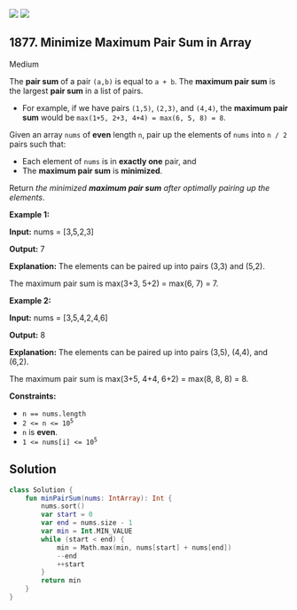 [![](https://img.shields.io/github/stars/javadev/LeetCode-in-Kotlin?label=Stars&style=flat-square)](https://github.com/javadev/LeetCode-in-Kotlin)
[![](https://img.shields.io/github/forks/javadev/LeetCode-in-Kotlin?label=Fork%20me%20on%20GitHub%20&style=flat-square)](https://github.com/javadev/LeetCode-in-Kotlin/fork)

## 1877\. Minimize Maximum Pair Sum in Array

Medium

The **pair sum** of a pair `(a,b)` is equal to `a + b`. The **maximum pair sum** is the largest **pair sum** in a list of pairs.

*   For example, if we have pairs `(1,5)`, `(2,3)`, and `(4,4)`, the **maximum pair sum** would be `max(1+5, 2+3, 4+4) = max(6, 5, 8) = 8`.

Given an array `nums` of **even** length `n`, pair up the elements of `nums` into `n / 2` pairs such that:

*   Each element of `nums` is in **exactly one** pair, and
*   The **maximum pair sum** is **minimized**.

Return _the minimized **maximum pair sum** after optimally pairing up the elements_.

**Example 1:**

**Input:** nums = [3,5,2,3]

**Output:** 7

**Explanation:** The elements can be paired up into pairs (3,3) and (5,2).

The maximum pair sum is max(3+3, 5+2) = max(6, 7) = 7.

**Example 2:**

**Input:** nums = [3,5,4,2,4,6]

**Output:** 8

**Explanation:** The elements can be paired up into pairs (3,5), (4,4), and (6,2).

The maximum pair sum is max(3+5, 4+4, 6+2) = max(8, 8, 8) = 8.

**Constraints:**

*   `n == nums.length`
*   <code>2 <= n <= 10<sup>5</sup></code>
*   `n` is **even**.
*   <code>1 <= nums[i] <= 10<sup>5</sup></code>

## Solution

```kotlin
class Solution {
    fun minPairSum(nums: IntArray): Int {
        nums.sort()
        var start = 0
        var end = nums.size - 1
        var min = Int.MIN_VALUE
        while (start < end) {
            min = Math.max(min, nums[start] + nums[end])
            --end
            ++start
        }
        return min
    }
}
```